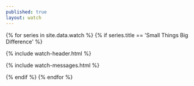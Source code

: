 ```yaml
---
published: true
layout: watch
---
```


{% for series in site.data.watch %}
{% if series.title == 'Small Things Big Difference' %}

{% include watch-header.html %}

{% include watch-messages.html %}

{% endif %}
{% endfor %}
